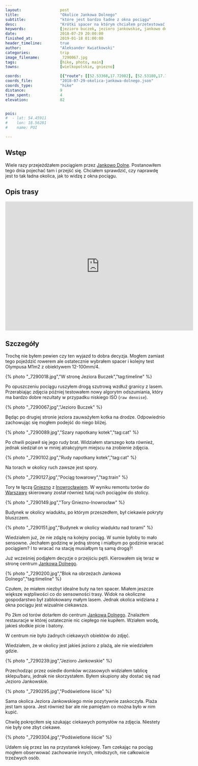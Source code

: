 ```yaml
---
layout:                 post
title:                  "Okolice Jankowa Dolnego"
subtitle:               "które jest bardzo ładne z okna pociągu"
desc:                   "Krótki spacer na którym chciałem przetestować nowy aparat jak również dowiedzieć się, czy okolice Jankowa Dolnego jest ciekawsza podczas spaceru, czy z okna pociągu. "
keywords:               [jezioro buczek, jezioro jankowskie, jankowo dolne]
date:                   2018-07-29 20:00:00
finished_at:            2019-01-18 01:00:00
header_timeline:        true
author:                 "Aleksander Kwiatkowski"
categories:             trip
image_filename:         _7290067.jpg
tags:                   [hike, photo, main]
towns:                  [wielkopolskie, gniezno]

coords:                 [{"route": [[52.53368,17.72082], [52.53180,17.70040], [52.55064,17.69095], [52.54782,17.71679], [52.53289,17.71928]], "type": "hike"}]
coords_file:            "2018-07-29-okolica-jankowa-dolnego.json"
coords_type:            "hike"
distance:               9
time_spent:             4
elevation:              82


pois:
#  - lat: 54.45911
#    lon: 18.56281
#    name: POI

---
```


[wiki-jankowo-dolne]: https://pl.wikipedia.org/wiki/Jankowo_Dolne
[wiki-gniezno]: https://pl.wikipedia.org/wiki/Gniezno
[wiki-inowroclaw]: https://pl.wikipedia.org/wiki/Inowroc%C5%82aw
[wiki-warszawa]: https://pl.wikipedia.org/wiki/Warszawa

## Wstęp

Wiele razy przejeżdżałem pociągiem przez [Jankowo Dolne][wiki-jankowo-dolne].
Postanowiłem tego dnia pojechać tam i przejść się. Chciałem sprawdzić, czy
naprawdę jest to tak ładna okolica, jak to widzę z okna pociągu.

## Opis trasy

<iframe height='405' width='590' frameborder='0' allowtransparency='true' scrolling='no' src='https://www.strava.com/activities/1749866828/embed/ab8d70444cf54fb1e6173d6f5b3943945e6e5779'></iframe>

## Szczegóły

Trochę nie byłem pewien czy ten wyjazd to dobra decyzja. Mogłem zamiast
tego pojeździć rowerem ale ostatecznie wybrałem spacer i kolejny test
Olympusa M1m2 z obiektywem 12-100mm/4.

{% photo "\_7290018.jpg","W stronę Jeziora Buczek","tag:timeline" %}

Po opuszczeniu pociągu ruszyłem drogą szutrową wzdłuż granicy z lasem.
Przerabiając zdjęcia później testowałem nowy algorytm
odszumiania, który ma bardzo dobre rezultaty
w przypadku niskiego ISO (`raw denoise`).

{% photo "\_7290067.jpg","Jezioro Buczek" %}

Będąc po drugiej stronie jeziora zauważyłem kotka na drodze.
Odpowiednio zachowując się mogłem podejść do niego bliżej.

{% photo "\_7290089.jpg","Szary napotkany kotek","tag:cat" %}

Po chwili pojawił się jego rudy brat. Widziałem starszego kota również,
jednak siedział on w mniej atrakcyjnym miejscu na zrobienie zdjęcia.

{% photo "\_7290102.jpg","Rudy napotkany kotek","tag:cat" %}

Na torach w okolicy ruch zawsze jest spory.

{% photo "\_7290127.jpg","Pociąg towarowy","tag:train" %}

Tory te łączą [Gniezno][wiki-gniezno] z [Inowrocławiem][wiki-inowroclaw].
W wyniku remontu torów do [Warszawy][wiki-warszawa] skierowany został
również tutaj ruch pociągów do stolicy.

{% photo "\_7290149.jpg","Tory Gniezno-Inowrocław" %}

Budynek w okolicy wiaduktu, po którym przeszedłem, był ciekawie
pokryty bluszczem.

{% photo "\_7290151.jpg","Budynek w okolicy wiaduktu nad torami" %}

Wiedziałem już, że nie zdążę na kolejny pociąg. W sumie byłoby to mało
sensowne. Jechałem godzinę w jedną stronę i miałbym po godzinie wracać pociągiem?
I to wracać na stację musiałbym tą samą drogą?!

Już wcześniej podjąłem decyzje o przejściu pętli. Kierowałem się teraz
w stronę centrum [Jankowa Dolnego][wiki-jankowo-dolne].

{% photo "\_7290200.jpg","Blok na obrzeżach Jankowa Dolnego","tag:timeline" %}

Czułem, że miałem niezbyt idealne buty na ten spacer. Miałem jeszcze większe wątpliwości
co do sensowności trasy. Widok na okoliczne gospodarstwo był zablokowany małym
lasem. Jednak okolica widziana z okna pociągu jest wizualnie ciekawsza.

Po 2km od torów dotarłem do centrum [Jankowa Dolnego][wiki-jankowo-dolne].
Znalazłem restauracje w której ostatecznie nic ciepłego nie kupiłem. Wziałem
wodę, jakieś słodkie picie i batony.

W centrum nie było żadnych ciekawych obiektów do zdjęć.

Wiedziałem, że w okolicy jest jakieś jezioro z plażą, ale nie wiedziałem gdzie.

{% photo "\_7290239.jpg","Jezioro Jankowskie" %}

Przechodząc przez osiedle domków wczasowych widziałem tablicę sklepu/baru,
jednak nie skorzystałem. Byłem skupiony aby dostać się nad Jezioro Jankowskie.

{% photo "\_7290295.jpg","Podświetlone liście" %}

Sama okolica Jeziora Jankowskiego mnie pozytywnie zaskoczyła. Plaża jest
tam spora. Jest również bar ale nie pamiętam co można było w nim kupić.

Chwilę pokręciłem się szukając ciekawych pomysłów na zdjęcia. Niestety
nie były one zbyt ciekawe.

{% photo "\_7290304.jpg","Podświetlone liście" %}

Udałem się przez las na przystanek kolejowy. Tam czekając na
pociąg mogłem obserwować zachowanie innych, młodszych, nie całkowicie
trzeźwych osób.
